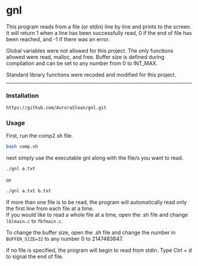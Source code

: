 # gnl
This program reads from a file (or stdin) line by line and prints to the screen. It will return 1 when a line has been successfully read, 0 if the end of file has been reached, and -1 if there was an error.

Global variables were not allowed for this project. The only functions allowed were read, malloc, and free. Buffer size is defined during compilation and can be set to any number from 0 to INT_MAX.

Standard library functions were recoded and modified for this project.

----
### Installation
```bash
https://github.com/AuroraSloan/gnl.git
```

### Usage
First, run the comp2.sh file.
```bash
bash comp.sh
```

next simply use the executable gnl along with the file/s you want to read.
```bash
./gnl a.txt
```
or
```bash
./gnl a.txt b.txt
```
If more than one file is to be read, the program will automatically read only the first line from each file at a time.<br>If you would like to read a whole file at a time, open the .sh file and change ```lblmain.c``` to ```fbfmain.c```.

To change the buffer size, open the .sh file and change the number in ```BUFFER_SIZE=32``` to any number 0 to 2147483647.

If no file is specified, the program will begin to read from stdin. Type Ctrl + d to signal the end of file.
